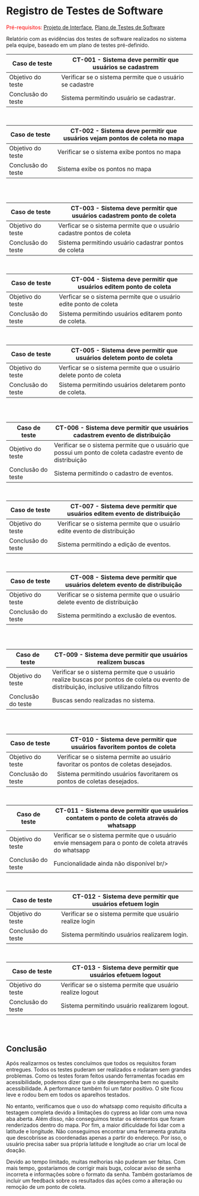 # Registro de Testes de Software

<span style="color:red">Pré-requisitos: <a href="3-Projeto de Interface.md"> Projeto de Interface</a></span>, <a href="8-Plano de Testes de Software.md"> Plano de Testes de Software</a>

Relatório com as evidências dos testes de software realizados no sistema pela equipe, baseado em um plano de testes pré-definido.

|Caso de teste   | CT-001 - Sistema deve permitir que usuários se cadastrem
|------|-----------------------------------------|
|Objetivo do teste | Verificar se o sistema permite que o usuário se cadastre
|Conclusão do teste | Sistema permitindo usuário se cadastrar. <br/>


<br>

|Caso de teste   | CT-002 - Sistema deve permitir que usuários vejam pontos de coleta no mapa
|------|-----------------------------------------|
|Objetivo do teste | Verificar se o sistema exibe pontos no mapa
|Conclusão do teste | Sistema exibe os pontos no mapa <br/>


<br>

<br>

|Caso de teste   | CT-003 - Sistema deve permitir que usuários cadastrem ponto de coleta
|------|-----------------------------------------|
|Objetivo do teste | Verficar se o sistema permite que o usuário cadastre pontos de coleta
|Conclusão do teste | Sistema permitindo usuário cadastrar pontos de coleta <br/>


<br>



|Caso de teste   | CT-004 - Sistema deve permitir que usuários editem ponto de coleta
|------|-----------------------------------------|
|Objetivo do teste | Verficar se o sistema permite que o usuário edite ponto de coleta
|Conclusão do teste | Sistema permitindo usuários editarem ponto de coleta. <br/>


<br>

|Caso de teste   | CT-005 - Sistema deve permitir que usuários deletem ponto de coleta
|------|-----------------------------------------|
|Objetivo do teste |Verficar se o sistema permite que o usuário delete ponto de coleta
|Conclusão do teste | Sistema permitindo usuários deletarem ponto de coleta.  <br/>


<br>

<br>

|Caso de teste   | CT-006 - Sistema deve permitir que usuários cadastrem evento de distribuição
|------|-----------------------------------------|
|Objetivo do teste | Verificar se o sistema permite que o usuário que possui um ponto de coleta cadastre evento de distribuição
|Conclusão do teste | Sistema permitindo o cadastro de eventos. <br/>


<br>

|Caso de teste   | CT-007 - Sistema deve permitir que usuários editem evento de distribuição
|------|-----------------------------------------|
|Objetivo do teste | Verificar se o sistema permite que o usuário edite evento de distribuição
|Conclusão do teste | Sistema permitindo a edição de eventos. <br/>




<br>

|Caso de teste   |CT-008 - Sistema deve permitir que usuários deletem evento de distribuição
|------|-----------------------------------------|
|Objetivo do teste | Verificar se o sistema permite que o usuário delete evento de distribuição
|Conclusão do teste | Sistema permitindo a exclusão de eventos. <br/>


<br>

<br>

|Caso de teste   | CT-009 - Sistema deve permitir que usuários realizem buscas
|------|-----------------------------------------|
|Objetivo do teste | Verificar se o sistema permite que o usuário realize buscas por pontos de coleta ou evento de distribuição, inclusive utilizando filtros
|Conclusão do teste | Buscas sendo realizadas no sistema. <br/>


<br>

<br>

|Caso de teste   |CT-010 - Sistema deve permitir que usuários favoritem pontos de coleta
|------|-----------------------------------------|
|Objetivo do teste |Verificar se o sistema permite ao usuário favoritar os pontos de coletas desejados.
|Conclusão do teste |  Sistema permitindo usuários favoritarem os pontos de coletas desejados. <br/>


<br>

|Caso de teste   | CT-011 - Sistema deve permitir que usuários contatem o ponto de coleta através do whatsapp
|------|-----------------------------------------|
|Objetivo do teste | Verificar se o sistema permite que o usuário envie mensagem para o ponto de coleta através do whatsapp
|Conclusão do teste | Funcionalidade ainda não disponível br/>


<br>

|Caso de teste   | CT-012 - Sistema deve permitir que usuários efetuem login
|------|-----------------------------------------|
|Objetivo do teste | Verificar se o sistema permite que usuário realize login
|Conclusão do teste |  Sistema permitindo usuários realizarem login. <br/>


<br>

|Caso de teste   | CT-013 - Sistema deve permitir que usuários efetuem logout
|------|-----------------------------------------|
|Objetivo do teste | Verificar se o sistema permite que usuário realize logout
|Conclusão do teste |  Sistema permitindo usuário realizarem logout. <br/>


<br>
<br> 

## Conclusão

Após realizarmos os testes concluímos que todos os requisitos foram entregues. Todos os testes puderam ser realizados e rodaram sem grandes problemas. Como os testes foram feitos usando ferramentas focadas em acessibilidade, podemos dizer que o site desempenha bem no quesito acessibilidade. A performance também foi um fator positivo. O site ficou leve e rodou bem em todos os aparelhos testados.

No entanto, verificamos que o uso do whatsapp como requisito dificulta a testagem completa devido a limitações do cypress ao lidar com uma nova aba aberta. Além disso, não conseguimos testar os elementos que foram renderizados dentro do mapa. Por fim, a maior dificuldade foi lidar com a latitude e longitude. Não conseguimos encontrar uma ferramenta gratuita que descobrisse as coordenadas apenas a partir do endereço. Por isso, o usuário precisa saber sua própria latitude e longitude ao criar um local de doação. 

Devido ao tempo limitado, muitas melhorias não puderam ser feitas. Com mais tempo, gostaríamos de corrigir mais bugs, colocar aviso de senha incorreta e informações sobre o formato da senha. Também gostaríamos de incluir um feedback sobre os resultados das ações como a alteração ou remoção de um ponto de coleta. 